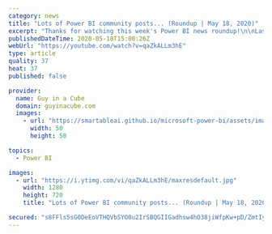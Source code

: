 ```yaml
---
category: news
title: "Lots of Power BI community posts... (Roundup | May 18, 2020)"
excerpt: "Thanks for watching this week's Power BI news roundup!\n\nLast weeks roundup: https://guyinacu.be/roundup179\n2 Minute Tuesday: https://guyinacu.be/copyquery\nPatrick's tech video: https://guyinacu.be/datepicker\nAdam's tech video: https://guyinacu.be/matrixkpis\n\n🔴 Live Replay: https://guyinacu.be/35WURjU\n\n📢"
publishedDateTime: 2020-05-18T15:00:26Z
webUrl: "https://youtube.com/watch?v=qaZkALLm3hE"
type: article
quality: 37
heat: 37
published: false

provider:
  name: Guy in a Cube
  domain: guyinacube.com
  images:
    - url: "https://smartableai.github.io/microsoft-power-bi/assets/images/organizations/guyinacube.com-50x50.jpg"
      width: 50
      height: 50

topics:
  - Power BI

images:
  - url: "https://i.ytimg.com/vi/qaZkALLm3hE/maxresdefault.jpg"
    width: 1280
    height: 720
    title: "Lots of Power BI community posts... (Roundup | May 18, 2020)"

secured: "s8FFls5sG0DeEoVTHQVbSYO0u2IrSBQGIIGadhsw4hO38jiWfpKw+pD/ZmtIy/zomjuiV+kUwLZzp2bNBPXVOns1Np+DRFnZYfuQojd3ILZ6YRPDIrBP6gjKysHidTeE5swMcYF2ftwyRD1OVsixnPz8SxKAsjBBYXhvnAADugDdDJFazlsdQjW7aRPgpYMWUz+hxx8m40vdbiRpq+orU0KzuUPvUc1LTiVr+crh46e3Wwcf00ijo7z3DfJES4VtuTIXF5sW2iV5CWYYdfNPZOZvK7Adj6ZkDGmmmlS3gvn39UgoWjrKb4ksCjZNZJx1J1DXJh7kxzFIrW9BGgKiNw==;xKts46YZyFvufptCUAqvag=="
---
```


